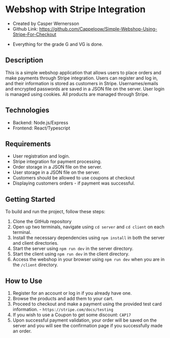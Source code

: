 # Webshop with Stripe Integration

- Created by Casper Wernersson
- Github Link: https://github.com/Cappeloow/Simple-Webshop-Using-Stripe-For-Checkout

* Everything for the grade G and VG is done.

## Description

This is a simple webshop application that allows users to place orders and make payments through Stripe integration. Users can register and log in, and their information is stored as customers in Stripe. Usernames/emails and encrypted passwords are saved in a JSON file on the server. User login is managed using cookies. All products are managed through Stripe.

## Technologies

- Backend: Node.js/Express
- Frontend: React/Typescript

## Requirements

- User registration and login.
- Stripe integration for payment processing.
- Order storage in a JSON file on the server.
- User storage in a JSON file on the server.
- Customers should be allowed to use coupons at checkout
- Displaying customers orders - if payment was successful.

## Getting Started

To build and run the project, follow these steps:

1. Clone the GitHub repository
2. Open up two terminals, navigate using `cd server` and `cd client` on each terminal.
3. Install the necessary dependencies using `npm install` in both the server and client directories.
4. Start the server using `npm run dev` in the server directory.
5. Start the client using `npm run dev` in the client directory.
6. Access the webshop in your browser using `npm run dev` when you are in the `/client` directory.

## How to Use

1. Register for an account or log in if you already have one.
2. Browse the products and add them to your cart.
3. Proceed to checkout and make a payment using the provided test card information. - `https://stripe.com/docs/testing`
4. If you wish to use a Coupon to get some discount: `CAP17`
5. Upon successful payment validation, your order will be saved on the server and you will see the confirmation page if you successfully made an order.
